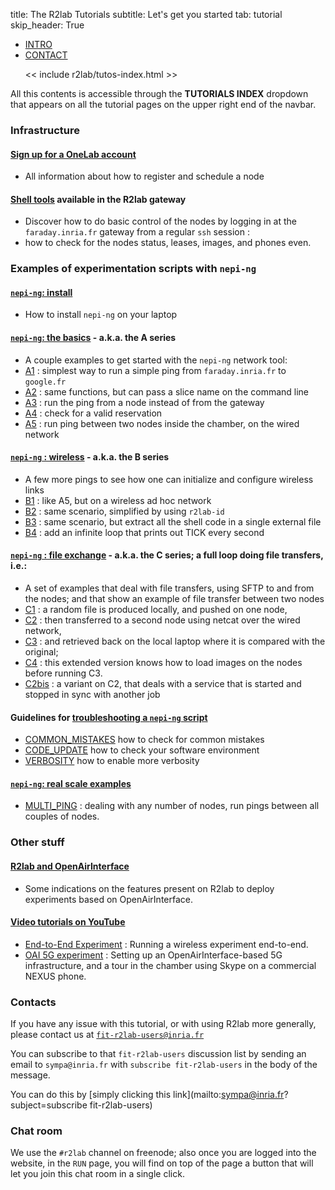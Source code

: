 title: The R2lab Tutorials
subtitle: Let's get you started
tab: tutorial
skip_header: True

<script src="/assets/r2lab/open-tab.js"></script>
<script src="/assets/js/diff.js"></script>
<script src="/assets/r2lab/r2lab-diff.js"></script>
<style>@import url("/assets/r2lab/r2lab-diff.css")</style>


<ul class="nav nav-tabs">
  <li class="active"> <a href="#INTRO">INTRO</a> </li>
  <li> <a href="#CONTACT">CONTACT</a> </li>

  << include r2lab/tutos-index.html >>
</ul>

<div id="contents" class="tab-content" markdown="1">

<!------------ INTRO ------------>
<div id="INTRO" class="tab-pane fade in active" markdown="1">

All this contents is accessible through the **TUTORIALS INDEX** dropdown that appears on all the tutorial pages on the upper right end of the navbar.

### Infrastructure

#### [Sign up for a OneLab account](tuto-100-registration.md)

*  All information about how to register and schedule a node

#### [Shell tools](tuto-200-shell-tools.md) available in the R2lab gateway

*  Discover how to do basic control of the nodes by logging in at the
  `faraday.inria.fr` gateway from a regular `ssh` session :
* how to check for the nodes status, leases, images, and phones even.
  
### Examples of experimentation scripts with `nepi-ng`

#### [`nepi-ng`: install](tuto-300-nepi-ng-install.md)

* How to install `nepi-ng` on your laptop

#### [`nepi-ng`: the basics](tuto-400-ping.md) - a.k.a. the **A** series

* A couple examples to get started with the `nepi-ng` network tool:
* [A1](tuto-400-ping.md#A1) : simplest way to run a simple ping from `faraday.inria.fr` to `google.fr`
* [A2](tuto-400-ping.md#A2) : same functions, but can pass a slice name on the command line
* [A3](tuto-400-ping.md#A3) : run the ping from a node instead of from the gateway
* [A4](tuto-400-ping.md#A4) : check for a valid reservation
* [A5](tuto-400-ping.md#A5) : run ping between two nodes inside the chamber, on the wired network

#### [`nepi-ng` : wireless](tuto-500-wireless.md) - a.k.a. the **B** series

*  A few more pings to see how one can initialize and configure wireless links
* [B1](tuto-500-wireless.md#B1) : like A5, but on a wireless ad hoc network
* [B2](tuto-500-wireless.md#B2) : same scenario, simplified by using `r2lab-id` 
* [B3](tuto-500-wireless.md#B3) : same scenario, but extract all the shell code in a single external file
* [B4](tuto-500-wireless.md#B4) : add an infinite loop that prints out TICK every second

#### [`nepi-ng` : file exchange](tuto-600-files.md) - a.k.a. the **C** series; a full loop doing file transfers, i.e.:

* A set of examples that deal with file transfers, using SFTP to and from the nodes; and that show an example of file transfer between two nodes
* [C1](tuto-600-files.md#C1) : a random file is produced locally, and pushed on one node,
* [C2](tuto-600-files.md#C2) : then transferred to a second node using netcat over the wired network,
* [C3](tuto-600-files.md#C3) : and retrieved back on the local laptop where it is compared with the original;
* [C4](tuto-600-files.md#C4) : this extended version knows how to load images on the nodes before running C3.
* [C2bis](tuto-600-files.md#C2bis) : a variant on C2, that deals with a service that is started and stopped in sync with another job

#### Guidelines for [troubleshooting a `nepi-ng` script](tuto-700-troubleshooting.md) 

* [COMMON_MISTAKES](tuto-700-troubleshooting.md#COMMON_MISTAKES) how to check for common mistakes
* [CODE_UPDATE](tuto-700-troubleshooting.md#CODE_UPDATE) how to check your software environment
* [VERBOSITY](tuto-700-troubleshooting.md#VERBOSITY) how to enable more verbosity

#### [`nepi-ng`: real scale examples](tuto-750-real-scale.md)

* [MULTI_PING](tuto-750-real-scale.md#MULTI_PING) : dealing with any
  number of nodes, run pings between all couples of nodes.

### Other stuff

#### [R2lab and OpenAirInterface](tuto-800-oai.md)

* Some indications on the features present on R2lab to deploy experiments based on OpenAirInterface.

#### [Video tutorials on YouTube](tuto-900-youtube.md)

  * [End-to-End Experiment](tuto-900-youtube.md#AOA) : Running a wireless
    experiment end-to-end.
  * [OAI 5G experiment](tuto-900-youtube.md#OAI) : Setting up an
    OpenAirInterface-based 5G infrastructure, and a tour in the
    chamber using Skype on a commercial NEXUS phone.

</div>

<!------------ CONTACT ------------>
<div id="CONTACT" class="tab-pane fade" markdown="1">

### Contacts

If you have any issue with this tutorial, or with using R2lab more
generally, please contact us at
[`fit-r2lab-users@inria.fr`](mailto:fit-r2lab-users@inria.fr)

You can subscribe to that `fit-r2lab-users` discussion list by sending
an email to `sympa@inria.fr` with `subscribe fit-r2lab-users` in the
body of the message.

You can do this by
[simply clicking this link](mailto:sympa@inria.fr?subject=subscribe fit-r2lab-users)


### Chat room

We use the `#r2lab` channel on freenode; also once you are logged into
the website, in the `RUN` page, you will find on top of the page a
button that will let you join this chat room in a single click.

</div>

</div> <!-- end div contents -->
